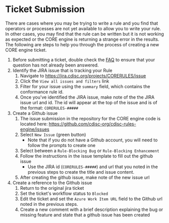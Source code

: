 # Ticket Submission

There are cases where you may be trying to write a rule and you find that operators or processes are not yet available to allow you to write your rule. In other cases, you may find that the rule can be written but it is not working as expected or the CORE engine is returning a strange error in the results. The following are steps to help you through the process of creating a new CORE engine ticket.

1. Before submitting a ticket, double check the [FAQ](./faq.md) to ensure that your question has not already been answered.
1. Identify the JIRA issue that is tracking your Rule
   1. Navigate to https://jira.cdisc.org/projects/CORERULES/issue
   1. Click the `View all issues and filters` link
   1. Filter for your issue using the `summary` field, which contains the conformance rule id.
   1. Once you've identified the JIRA issue, make note of the the JIRA issue url and id. The id will appear at the top of the issue and is of the format: `CORERULES-#####`
1. Create a Github issue
   1. The issue submission in the repository for the CORE engine code is located here: https://github.com/cdisc-org/cdisc-rules-engine/issues
   1. Select `New Issue` (green button)
      - Note that if you do not have a Github account, you will need to follow the prompts to create one
   1. Select between a `Rule-Blocking Bug` or `Rule-Blocking Enhancement`
   1. Follow the instructions in the issue template to fill out the github issue
      - Use the JIRA id (`CORERULES-#####`) and url that you noted in the previous steps to create the title and issue content.
   1. After creating the github issue, make note of the new issue url
1. Create a reference to the Github issue
   1. Return to the original jira ticket
   1. Set the ticket's workflow status to `Blocked`
   1. Edit the ticket and set the `Azure Work Item URL` field to the Github url noted in the previous steps.
   1. Create a new comment with a brief description explaining the bug or missing feature and state that a github issue has been created
